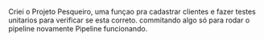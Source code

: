 Criei o Projeto Pesqueiro, uma funçao pra cadastrar clientes e fazer testes unitarios para verificar se esta correto.
commitando algo só para rodar o pipeline novamente
Pipeline funcionando.
